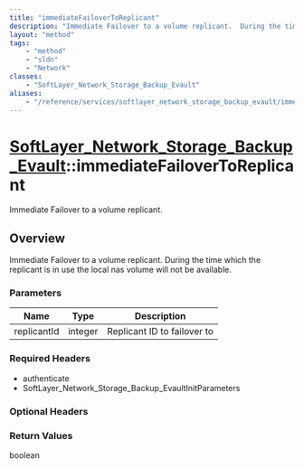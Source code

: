 ```yaml
---
title: "immediateFailoverToReplicant"
description: "Immediate Failover to a volume replicant.  During the time which the replicant is in use the local nas volume will not b... "
layout: "method"
tags:
    - "method"
    - "sldn"
    - "Network"
classes:
    - "SoftLayer_Network_Storage_Backup_Evault"
aliases:
    - "/reference/services/softlayer_network_storage_backup_evault/immediateFailoverToReplicant"
---
```

# [SoftLayer_Network_Storage_Backup_Evault](/reference/services/SoftLayer_Network_Storage_Backup_Evault)::immediateFailoverToReplicant

Immediate Failover to a volume replicant.


## Overview 
Immediate Failover to a volume replicant.  During the time which the replicant is in use the local nas volume will not be available. 

### Parameters 
|Name | Type | Description |
| --- | --- | --- |
|replicantId| integer| Replicant ID to failover to|


### Required Headers
* authenticate
* SoftLayer_Network_Storage_Backup_EvaultInitParameters

### Optional Headers

### Return Values
boolean

